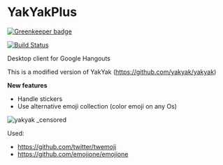 YakYakPlus
======

[![Greenkeeper badge](https://badges.greenkeeper.io/yakyak/yakyak.svg)](https://greenkeeper.io/)

[![Build Status](https://travis-ci.org/szivgy/yakyakPlus.svg?branch=master)](https://travis-ci.org/szivgy/yakyakPlus)

Desktop client for Google Hangouts

This is a modified version of YakYak (https://github.com/yakyak/yakyak)

<b>New features</b>
- Handle stickers
- Use alternative emoji collection (color emoji on any Os)

![yakyak _censored](https://user-images.githubusercontent.com/22685127/37539690-b08d69f0-2954-11e8-8604-1448d5d06a57.jpg)

Used:
- https://github.com/twitter/twemoji
- https://github.com/emojione/emojione
